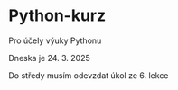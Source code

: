 # Python-kurz
Pro účely výuky Pythonu

Dneska je 24. 3. 2025

Do středy musím odevzdat úkol ze 6. lekce